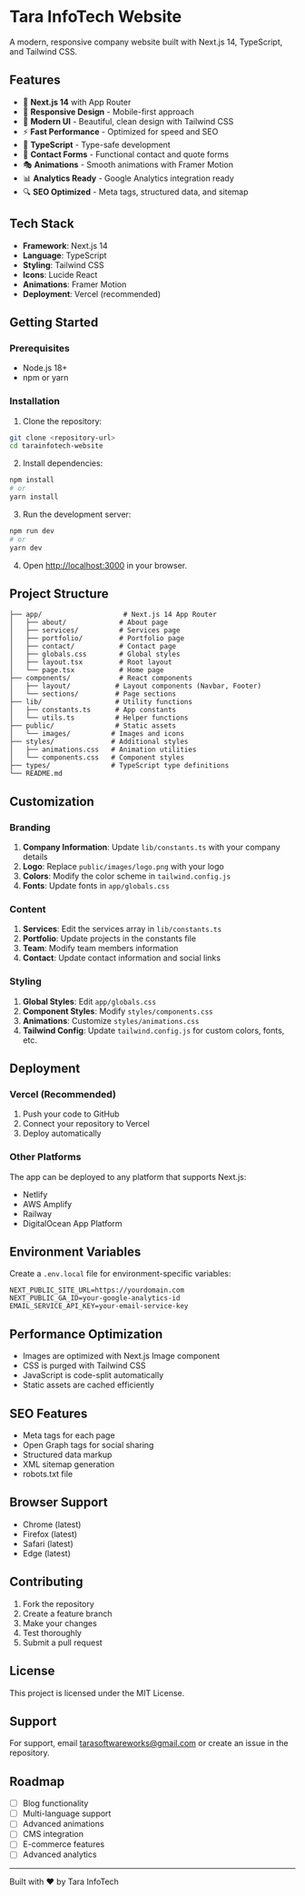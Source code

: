 # Tara InfoTech Website

A modern, responsive company website built with Next.js 14, TypeScript, and Tailwind CSS.

## Features

- 🚀 **Next.js 14** with App Router
- 📱 **Responsive Design** - Mobile-first approach
- 🎨 **Modern UI** - Beautiful, clean design with Tailwind CSS
- ⚡ **Fast Performance** - Optimized for speed and SEO
- 🔧 **TypeScript** - Type-safe development
- 📧 **Contact Forms** - Functional contact and quote forms
- 🎭 **Animations** - Smooth animations with Framer Motion
- 📊 **Analytics Ready** - Google Analytics integration ready
- 🔍 **SEO Optimized** - Meta tags, structured data, and sitemap

## Tech Stack

- **Framework**: Next.js 14
- **Language**: TypeScript
- **Styling**: Tailwind CSS
- **Icons**: Lucide React
- **Animations**: Framer Motion
- **Deployment**: Vercel (recommended)

## Getting Started

### Prerequisites

- Node.js 18+ 
- npm or yarn

### Installation

1. Clone the repository:
```bash
git clone <repository-url>
cd tarainfotech-website
```

2. Install dependencies:
```bash
npm install
# or
yarn install
```

3. Run the development server:
```bash
npm run dev
# or
yarn dev
```

4. Open [http://localhost:3000](http://localhost:3000) in your browser.

## Project Structure

```
├── app/                    # Next.js 14 App Router
│   ├── about/             # About page
│   ├── services/          # Services page
│   ├── portfolio/         # Portfolio page
│   ├── contact/           # Contact page
│   ├── globals.css        # Global styles
│   ├── layout.tsx         # Root layout
│   └── page.tsx           # Home page
├── components/            # React components
│   ├── layout/           # Layout components (Navbar, Footer)
│   └── sections/         # Page sections
├── lib/                  # Utility functions
│   ├── constants.ts      # App constants
│   └── utils.ts          # Helper functions
├── public/               # Static assets
│   └── images/          # Images and icons
├── styles/              # Additional styles
│   ├── animations.css   # Animation utilities
│   └── components.css   # Component styles
├── types/               # TypeScript type definitions
└── README.md
```

## Customization

### Branding

1. **Company Information**: Update `lib/constants.ts` with your company details
2. **Logo**: Replace `public/images/logo.png` with your logo
3. **Colors**: Modify the color scheme in `tailwind.config.js`
4. **Fonts**: Update fonts in `app/globals.css`

### Content

1. **Services**: Edit the services array in `lib/constants.ts`
2. **Portfolio**: Update projects in the constants file
3. **Team**: Modify team members information
4. **Contact**: Update contact information and social links

### Styling

1. **Global Styles**: Edit `app/globals.css`
2. **Component Styles**: Modify `styles/components.css`
3. **Animations**: Customize `styles/animations.css`
4. **Tailwind Config**: Update `tailwind.config.js` for custom colors, fonts, etc.

## Deployment

### Vercel (Recommended)

1. Push your code to GitHub
2. Connect your repository to Vercel
3. Deploy automatically

### Other Platforms

The app can be deployed to any platform that supports Next.js:
- Netlify
- AWS Amplify
- Railway
- DigitalOcean App Platform

## Environment Variables

Create a `.env.local` file for environment-specific variables:

```env
NEXT_PUBLIC_SITE_URL=https://yourdomain.com
NEXT_PUBLIC_GA_ID=your-google-analytics-id
EMAIL_SERVICE_API_KEY=your-email-service-key
```

## Performance Optimization

- Images are optimized with Next.js Image component
- CSS is purged with Tailwind CSS
- JavaScript is code-split automatically
- Static assets are cached efficiently

## SEO Features

- Meta tags for each page
- Open Graph tags for social sharing
- Structured data markup
- XML sitemap generation
- robots.txt file

## Browser Support

- Chrome (latest)
- Firefox (latest)
- Safari (latest)
- Edge (latest)

## Contributing

1. Fork the repository
2. Create a feature branch
3. Make your changes
4. Test thoroughly
5. Submit a pull request

## License

This project is licensed under the MIT License.

## Support

For support, email tarasoftwareworks@gmail.com or create an issue in the repository.

## Roadmap

- [ ] Blog functionality
- [ ] Multi-language support
- [ ] Advanced animations
- [ ] CMS integration
- [ ] E-commerce features
- [ ] Advanced analytics

---

Built with ❤️ by Tara InfoTech
